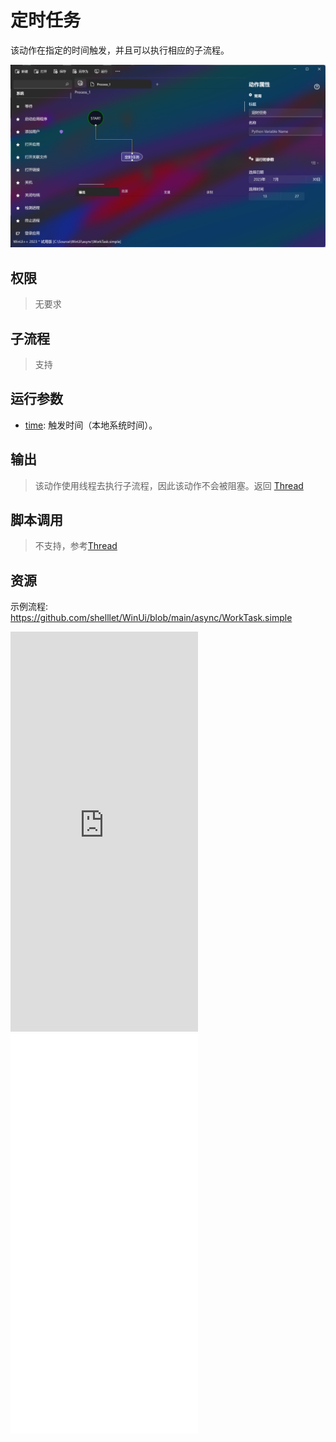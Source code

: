 # 定时任务 
该动作在指定的时间触发，并且可以执行相应的子流程。

![WorkTask](./images/06.png ':size=90%')

## 权限
> 无要求

## 子流程

> 支持

## 运行参数

* [time](./types/DateTime.md): 触发时间（本地系统时间）。

## 输出

> 该动作使用线程去执行子流程，因此该动作不会被阻塞。返回 [Thread](./types/Thread.md)

## 脚本调用

> 不支持，参考[Thread](./types/Thread.md)

## 资源

示例流程: https://github.com/shelllet/WinUi/blob/main/async/WorkTask.simple

<iframe type="text/html" height="640px" src="https://www.youtube.com/embed/Gl0atHAQZzM" frameborder="0"></iframe>

<iframe src="//player.bilibili.com/player.html?bvid=BV1114y1z71S&page=1&autoplay=0" height='640px' scrolling="no" frameborder="no" framespacing="0" allowfullscreen="true"></iframe>
